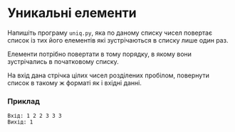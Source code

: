 # Уникальні елементи

Напишіть програму `uniq.py`, яка по даному списку чисел повертає список із тих його елементів які зустрічаються в списку лише один раз.

Елементи потрібно повертати в тому порядку, в якому вони зустрічались в початковому списку.

На вхід дана стрічка цілих чисел розділених пробілом, повернути список в такому ж форматі як і вхідні данні.

### Приклад
```
Вхід: 1 2 2 3 3 3
Вихід: 1
```
